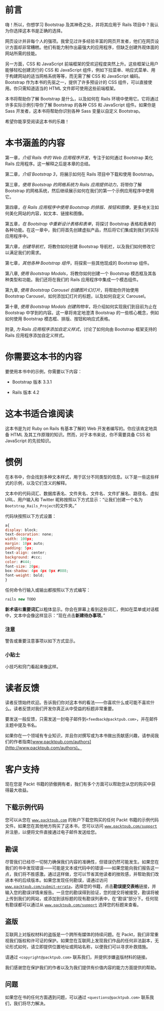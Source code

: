 # 前言

嗨！所以，你想学习 Bootstrap 及其神奇之处，并将其应用于 Rails 项目中？我认为你选择这本书是正确的选择。

网页设计并非每个人的强项。我曾见过许多经验丰富的网页开发者，他们在网页设计方面却非常糟糕。他们有能力制作出最强大的应用程序，但缺乏创建外观体面的网站所需的技能。

另一方面，CSS 和 JavaScript 前端框架的受欢迎程度突然上升。这些框架让用户能够轻松创建流行的 CSS 和 JavaScript 组件，例如下拉菜单、响应式菜单、用于构建网站的适当网格系统等等，而无需了解 CSS 和 JavaScript 编码。Bootstrap 作为本书的先驱之一，提供了许多预设计的 CSS 组件，可以直接使用。你只需知道适当的 HTML 文件即可使用这些前端框架。

本书将帮助你了解 Bootstrap 是什么，以及如何在 Rails 环境中使用它。它将通过许多实际示例引导你了解 Bootstrap 的各种 CSS 和 JavaScript 组件。如果你是 Sass 开发者，这本书将帮助你识别各种 Sass 变量以自定义 Bootstrap。

希望你能享受阅读这本书的乐趣！

# 本书涵盖的内容

第一章，*介绍 Rails 中的 Web 应用程序开发*，专注于如何通过 Bootstrap 美化 Rails 应用程序。这一解释之后是本章的总结。

第二章，*介绍 Bootstrap 3*，将展示如何在 Rails 项目中下载和使用 Bootstrap。

第三章，*使用 Bootstrap 的网格系统为 Rails 应用提供动力*，将带你了解 Bootstrap 的网格系统，然后继续展示如何在我们的第一个示例应用程序中使用它。

第四章，*在 Rails 应用程序中使用 Bootstrap 的排版、按钮和图像*，更多地关注如何美化网站的内容，如文本、链接和图像。

第五章，*在 Bootstrap 中重新设计表格和表单*，将探讨 Bootstrap 表格和表单的各种功能。在这一章中，我们将首先创建虚拟产品，然后将它们集成到我们的实际应用程序中。

第六章，*创建导航栏*，将教你如何创建 Bootstrap 导航栏，以及我们如何修改它以满足我们的需求。

第七章，*其他各种 Bootstrap 组件*，将探索一些其他现成的 Bootstrap 组件。

第八章, *使用 Bootstrap Modals*，将教你如何创建一个 Bootstrap 模态框及其各种类型和功能。我们还将在我们的 Rails 应用程序中集成一个模态组件。

第九章, *使用 Bootstrap Carousel 创建图片幻灯片*，将帮助你开始使用 Bootstrap Carousel，如何添加幻灯片的标题，以及如何自定义 Carousel。

第十章, *使用 Bootstrap Modals 创建购物车*，将介绍如何实现我们到目前为止在 Bootstrap 中学到的内容。这一章将肯定地澄清 Bootstrap 的一些核心概念，例如如何使用 Bootstrap 模态框、排版、按钮和响应式表格。

附录, *为 Rails 应用程序添加自定义样式*，讨论了如何向由 Bootstrap 框架支持的 Rails 应用程序添加自定义样式。

# 你需要这本书的内容

要使用本书中的示例，你需要以下内容：

+   Bootstrap 版本 3.3.1

+   Rails 版本 4.2

# 这本书适合谁阅读

这本书是为对 Ruby on Rails 有基本了解的 Web 开发者编写的。你应该肯定地具备 HTML 及其工作原理的知识。然而，对于本书来说，你不需要具备 CSS 和 JavaScript 的先验知识。

# 惯例

在本书中，你会找到多种文本样式，用于区分不同类型的信息。以下是一些这些样式的示例，以及它们含义的解释。

文本中的代码词汇、数据库表名、文件夹名、文件名、文件扩展名、路径名、虚拟 URL、用户输入和 Twitter 昵称按照以下方式显示：“让我们创建一个名为`Bootstrap_Rails_Project`的文件夹。”

代码块按照以下方式设置：

```js
a{
display: block;
text-decoration: none;
width: 100px;
margin: 10px auto;
padding: 5px;
text-align: center;
background: #ccc;
color: #444;
font-size: 20px;
box-shadow: 4px 4px 0px #888;
font-weight: bold;
}
```

任何命令行输入或输出都按照以下方式编写：

```js
rails new TODO

```

**新术语**和**重要词汇**以粗体显示。你会在屏幕上看到这些词汇，例如在菜单或对话框中，文本中会像这样显示：“现在点击**新建待办事项**。”

### 注意

警告或重要注意事项以如下方式显示。

### 小贴士

小技巧和窍门看起来像这样。

# 读者反馈

读者反馈始终欢迎。告诉我们你对这本书的看法——你喜欢什么或可能不喜欢什么。读者反馈对我们开发你真正从中受益的标题非常重要。

要发送一般反馈，只需发送一封电子邮件到`<feedback@packtpub.com>`，并在邮件主题中提及书名。

如果你在一个领域有专业知识，并且你对撰写或为本书做出贡献感兴趣，请参阅我们的作者指南[www.packtpub.com/authors](http://www.packtpub.com/authors)。

# 客户支持

现在您是 Packt 书籍的骄傲拥有者，我们有多个方面可以帮助您从您的购买中获得最大收益。

## 下载示例代码

您可以从您在 [`www.packtpub.com`](http://www.packtpub.com) 的账户下载您购买的任何 Packt 书籍的示例代码文件。如果您在其他地方购买了这本书，您可以访问 [`www.packtpub.com/support`](http://www.packtpub.com/support) 并注册，以便将文件直接通过电子邮件发送给您。

## 勘误

尽管我们已经尽一切努力确保我们内容的准确性，但错误仍然可能发生。如果您在我们的书中发现错误——可能是文本或代码中的错误——如果您能向我们报告这一点，我们将不胜感激。通过这样做，您可以节省其他读者的挫败感，并帮助我们改进本书的后续版本。如果您发现任何勘误，请通过访问 [`www.packtpub.com/submit-errata`](http://www.packtpub.com/submit-errata)，选择您的书籍，点击**勘误****提交****表格**链接，并输入您的勘误详情来报告。一旦您的勘误得到验证，您的提交将被接受，勘误将被上传到我们的网站，或添加到该标题的现有勘误列表中，在“勘误”部分下。任何现有勘误都可以通过从 [`www.packtpub.com/support`](http://www.packtpub.com/support) 选择您的标题来查看。

## 盗版

互联网上对版权材料的盗版是一个跨所有媒体的持续问题。在 Packt，我们非常重视我们版权和许可证的保护。如果您在互联网上发现我们作品的任何非法副本，无论形式如何，请立即提供位置地址或网站名称，以便我们可以寻求补救措施。

请通过 `<copyright@packtpub.com>` 联系我们，并提供涉嫌盗版材料的链接。

我们感谢您在保护我们的作者以及为我们提供有价值内容的能力方面提供的帮助。

## 问题

如果您在书的任何方面遇到问题，可以通过 `<questions@packtpub.com>` 联系我们，我们将尽力解决。
